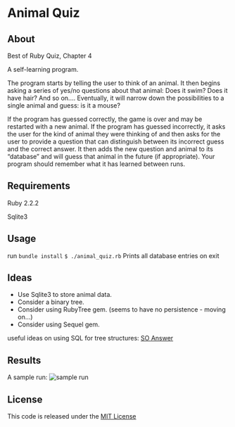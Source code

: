 # Animal Quiz

## About

Best of Ruby Quiz, Chapter 4

A self-learning program. 

The program starts by telling the user to think of an animal. It then begins asking a series of yes/no questions about that animal: Does it swim? Does it have hair? And so on.... Eventually, it will narrow down the possibilities to a single animal and guess: is it a mouse?

If the program has guessed correctly, the game is over and may be restarted with a new animal. If the program has guessed incorrectly, it asks the user for the kind of animal they were thinking of and then asks for the user to provide a question that can distinguish between its incorrect guess and the correct answer. It then adds the new question and animal to its “database” and will guess that animal in the future (if appropriate). Your program should remember what it has learned between runs.

## Requirements

Ruby 2.2.2

Sqlite3

## Usage

run `bundle install`
`$ ./animal_quiz.rb`
Prints all database entries on exit

## Ideas

- Use Sqlite3 to store animal data.
- Consider a binary tree.
- Consider using RubyTree gem. (seems to have no persistence - moving on...)
- Consider using Sequel gem.

useful ideas  on using SQL for tree structures: [SO Answer](http://stackoverflow.com/a/10524722/575388)

## Results

A sample run:
![sample run](https://dl.dropboxusercontent.com/content_link/AUzn62fsR0qha0SUbVb4sRQ3f5QNUvz66Ebj6tgEN1tYi7vGPLA1xbolcJJ0VhF2)

## License

This code is released under the [MIT License](http://www.opensource.org/licenses/MIT)


